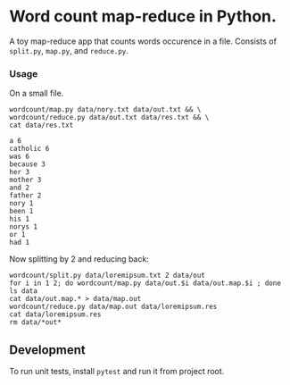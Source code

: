 # Word count map-reduce in Python.

A toy map-reduce app that counts words occurence in a file.
Consists of `split.py`, `map.py`, and `reduce.py`.


### Usage

On a small file.
```
wordcount/map.py data/nory.txt data/out.txt && \
wordcount/reduce.py data/out.txt data/res.txt && \
cat data/res.txt

a 6
catholic 6
was 6
because 3
her 3
mother 3
and 2
father 2
nory 1
been 1
his 1
norys 1
or 1
had 1

```

Now splitting by 2 and reducing back:
```
wordcount/split.py data/loremipsum.txt 2 data/out
for i in 1 2; do wordcount/map.py data/out.$i data/out.map.$i ; done
ls data
cat data/out.map.* > data/map.out
wordcount/reduce.py data/map.out data/loremipsum.res
cat data/loremipsum.res
rm data/*out*
```

## Development
To run unit tests, install `pytest` and run it from project root.
